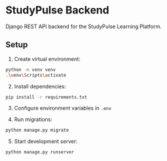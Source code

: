 # StudyPulse Backend

Django REST API backend for the StudyPulse Learning Platform.

## Setup
1. Create virtual environment:
```bash
python -m venv venv
.\venv\Scripts\activate
```

2. Install dependencies:
```bash
pip install -r requirements.txt
```

3. Configure environment variables in `.env`

4. Run migrations:
```bash
python manage.py migrate
```

5. Start development server:
```bash
python manage.py runserver
```
